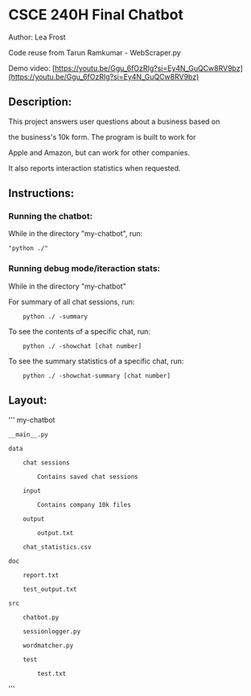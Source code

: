# CSCE 240H Final Chatbot

Author: Lea Frost

Code reuse from Tarun Ramkumar - WebScraper.py

Demo video: [https://youtu.be/Ggu_6fOzRIg?si=Ey4N_GuQCw8RV9bz](https://youtu.be/Ggu_6fOzRIg?si=Ey4N_GuQCw8RV9bz)

## Description:

This project answers user questions about a business based on

the business's 10k form. The program is built to work for 

Apple and Amazon, but can work for other companies.

It also reports interaction statistics when requested.


## Instructions:

### Running the chatbot:

While in the directory "my-chatbot", run:

    "python ./"
    
### Running debug mode/iteraction stats:

While in the directory "my-chatbot"

For summary of all chat sessions, run:
    
        python ./ -summary

To see the contents of a specific chat, run:
        
        python ./ -showchat [chat number]

To see the summary statistics of a specific chat, run:
        
        python ./ -showchat-summary [chat number]

## Layout:
'''
my-chatbot

    __main__.py
    
    data
    
        chat sessions
        
            Contains saved chat sessions
            
        input
        
            Contains company 10k files
            
        output
        
            output.txt
            
        chat_statistics.csv
        
    doc
    
        report.txt
        
        test_output.txt
        
    src
    
        chatbot.py
        
        sessionlogger.py
        
        wordmatcher.py
            
        test
        
            test.txt
'''
